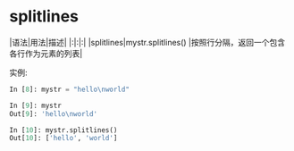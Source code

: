# splitlines

|语法|用法|描述|
|:|:|:|
|splitlines|mystr.splitlines()  |按照行分隔，返回一个包含各行作为元素的列表|

实例:

```python
In [8]: mystr = "hello\nworld"

In [9]: mystr
Out[9]: 'hello\nworld'

In [10]: mystr.splitlines()
Out[10]: ['hello', 'world']
```
